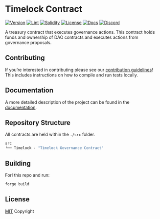 # Timelock Contract

<!--
Badges provide a quick visual way to convey various information about your project. Below are several common types of badges. Feel free to uncomment, remove, or add new badges as needed for your project. Make sure to update the links so they point to the correct sources relevant to your project.

- Version: Shows the current version of your project based on the latest release.
- Test CI: Displays the status of your continuous integration testing.
- Lint: Shows the status of your code linting process.
- Code Coverage: Indicates the percentage of your code covered by tests.
- License: Shows the type of license your project is under.
- Docs: Links to your project's documentation.
- Discord: Provides a quick link to join your Discord server.
- Discussions: (Optional) If you use GitHub Discussions, this badge links to that section.
- JS Library: (Optional) If your project includes a JavaScript library, use this badge to link to it.

Remember to replace 'Maia-DAO/foundry-template' with your repository's path and update other relevant links to reflect your project's resources.
-->

[![Version][version-badge]][version-link]
[![Lint][lint-badge]][lint-link]
[![Solidity][solidity-shield]][ci-link]
[![License][license-badge]][license-link]
[![Docs][docs-badge]][docs-link]
[![Discord][discord-badge]][discord-link]
<!-- [![Test CI][ci-badge]][ci-link] -->
<!-- [![Code Coverage][coverage-badge]][coverage-link] -->
<!-- [![Discussions][discussions-badge]][discussions-link] -->
<!-- [![JS Library][js-library-badge]][js-library-link] -->

A treasury contract that executes governance actions. This contract holds funds and ownership of DAO contracts and executes actions from governance proposals.

## Contributing

If you’re interested in contributing please see our [contribution guidelines](./CONTRIBUTING.md)! This includes instructions on how to compile and run tests locally.

## Documentation

A more detailed description of the project can be found in the [documentation](https://v2-docs.maiadao.io/).

## Repository Structure

All contracts are held within the `./src` folder.

```ml
src
└── Timelock - "Timelock Governance Contract"
```

## Building

Forl this repo and run:

```bash
forge build
```

## License

[MIT](LICENSE) Copyright <YEAR> <COPYRIGHT HOLDER>

<!-- 
Update the following badge links for your repository:
- Replace 'Maia-DAO/foundry-template' with your repository path.
- Replace Maia DAO Discord link with your Discord server invite link.
-->

[version-badge]: https://img.shields.io/github/v/release/Maia-DAO/foundry-template
[version-link]: https://github.com/Maia-DAO/foundry-template/releases
[ci-badge]: https://github.com/Maia-DAO/foundry-template/actions/workflows/test.yml/badge.svg
[ci-link]: https://github.com/Maia-DAO/foundry-template/actions/workflows/test.yml
[lint-badge]: https://github.com/Maia-DAO/foundry-template/actions/workflows/lint.yml/badge.svg
[lint-link]: https://github.com/Maia-DAO/foundry-template/actions/workflows/lint.yml
[coverage-badge]: .github/coverage-badge.svg
[coverage-link]: .github/coverage-badge.svg
[solidity-shield]: https://img.shields.io/badge/solidity-%5E0.8.0-aa6746
[license-badge]: https://img.shields.io/github/license/Maia-DAO/foundry-template
[license-link]: https://github.com/Maia-DAO/foundry-template/blob/main/LICENSE
[docs-badge]: https://img.shields.io/badge/Ecosystem-documentation-informational
[docs-link]: https://v2-docs.maiadao.io/
[discussions-badge]: https://img.shields.io/badge/foundry-template-discussions-blueviolet
[discussions-link]: https://github.com/Maia-DAO/foundry-template/discussions
[js-library-badge]: https://img.shields.io/badge/foundry-template.js-library-red
[js-library-link]: https://github.com/Maia-DAO/foundry-template-js
[discord-badge]: https://img.shields.io/static/v1?logo=discord&label=discord&message=Join&color=blue
[discord-link]: https://discord.gg/maiadao
